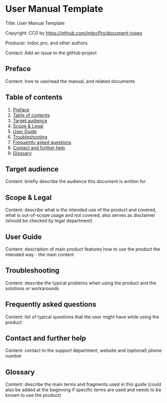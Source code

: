 # User Manual Template
Title: User Manual Template

Copyright: CC0 by https://github.com/indocPro/document-types

Producer: indoc.pro, and other authors

Contact: Add an issue to the gitHub project

## Preface <a name="preface"></a>
Content: how to use/read the manual, and related documents

## Table of contents <a name="toc"></a>
1. [Preface](#preface)
2. [Table of contents](#toc)
3. [Target audience](#target_audience)
4. [Scope & Legal](#scope_legal)
5. [User Guide](#user_guide)
6. [Troubleshooting](#troubleshooting)
7. [Frequently asked questions](#faq)
8. [Contact and further help](#contact)
9. [Glossary](#glossary)

## Target audience <a name="target_audience"></a>
Content: briefly describe the audience this document is written for

## Scope & Legal <a name="scope_legal"></a>
Content: describe what is the intended use of the product and covered, what is out-of-scope usage and not covered, also 
serves as disclaimer (should be checked by legal department)

## User Guide <a name="user_guide"></a>
Content: description of main product features how to use the product the intended way - the main content

## Troubleshooting <a name="troubleshooting"></a>
Content: describe the typical problems when using the product and the solutions or workarounds

## Frequently asked questions <a name="faq"></a>
Content: list of typical questions that the user might have while using the product

## Contact and further help <a name="contact"></a>
Content: contact to the support department, website and (optional) phone number

## Glossary <a name="glossary"></a>
Content: describe the main terms and fragments used in this guide (could also be added at the beginning if specific 
   terms are used and needs to be known to use the product)